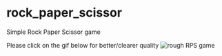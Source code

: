 

# rock_paper_scissor
 Simple Rock Paper Scissor game

Please click on the gif below for better/clearer quality
![rough RPS game](https://user-images.githubusercontent.com/42762293/109601556-4f7e4080-7adc-11eb-91d0-1efc6b91785a.gif)
